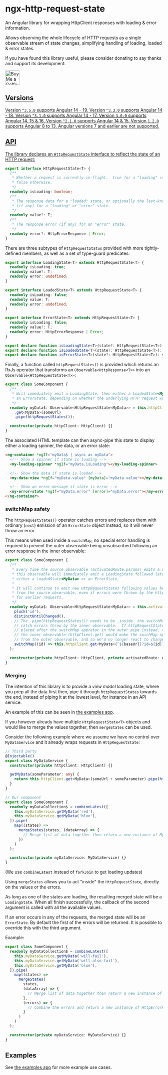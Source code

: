 # ngx-http-request-state

An Angular library for wrapping HttpClient responses with loading & error information.

Allows observing the whole lifecycle of HTTP requests as a single observable stream
of state changes, simplifying handling of loading, loaded & error states.

If you have found this library useful, please consider donating to say thanks and
support its development:

<a href='https://ko-fi.com/daicodes' target='_blank'><img height='35' style='border:0px;height:46px;' src='https://az743702.vo.msecnd.net/cdn/kofi3.png?v=0' border='0' alt='Buy Me a Coffee at ko-fi.com' />

## Versions

Version `^3.5.0` supports Angular 14 - 19.
Version `^3.2.0` supports Angular 14 - 18.
Version `^3.1.0` supports Angular 14 - 17.
Version `3.0.0` supports Angular 14, 15 & 16.
Version `^2.1.0` supports Angular 14 & 15.
Version `1.2.0` supports Angular 8 to 13.
Angular versions 7 and earlier are not supported.

## API

The library declares an `HttpRequestState` interface to reflect the state of an HTTP
request:

```typescript
export interface HttpRequestState<T> {
  /**
   * Whether a request is currently in-flight.  true for a "loading" state,
   * false otherwise.
   */
  readonly isLoading: boolean;
  /**
   * The response data for a "loaded" state, or optionally the last-known data
   * (if any) for a "loading" or "error" state.
   */
  readonly value?: T;
  /**
   * The response error (if any) for an "error" state.
   */
  readonly error?: HttpErrorResponse | Error;
}
```

There are three subtypes of `HttpRequestStatus` provided with more tightly-defined members,
as well as a set of type-guard predicates:

```typescript
export interface LoadingState<T> extends HttpRequestState<T> {
  readonly isLoading: true;
  readonly value?: T;
  readonly error: undefined;
}

export interface LoadedState<T> extends HttpRequestState<T> {
  readonly isLoading: false;
  readonly value: T;
  readonly error: undefined;
}

export interface ErrorState<T> extends HttpRequestState<T> {
  readonly isLoading: false;
  readonly value?: T;
  readonly error: HttpErrorResponse | Error;
}

export declare function isLoadingState<T>(state?: HttpRequestState<T>): state is LoadingState<T>;
export declare function isLoadedState<T>(state?: HttpRequestState<T>): state is LoadedState<T>;
export declare function isErrorState<T>(state?: HttpRequestState<T>): state is ErrorState<T>;
```

Finally, a function called `httpRequestStates()` is provided which returns an RxJs operator
that transforms an `Observable<HttpResponse<T>>` into an `Observable<HttpRequestState<T>>`:

```typescript
export class SomeComponent {
  /**
   * Will immediately emit a LoadingState, then either a LoadedState<MyData> or
   * an ErrorState, depending on whether the underlying HTTP request was successful.
   */
  readonly myData$: Observable<HttpRequestState<MyData>> = this.httpClient
    .get<MyData>(someUrl)
    .pipe(httpRequestStates());

  constructor(private httpClient: HttpClient) {}
}
```

The associated HTML template can then async-pipe this state to display either a loading
spinner, the data, or an error state:

```html
<ng-container *ngIf="myData$ | async as myData">
  <!-- Show a spinner if state is loading -->
  <my-loading-spinner *ngIf="myData.isLoading"></my-loading-spinner>

  <!-- Show the data if state is loaded -->
  <my-data-view *ngIf="myData.value" [myData]="myData.value"></my-data-view>

  <!-- Show an error message if state is error -->
  <my-error-state *ngIf="myData.error" [error]="myData.error"></my-error-state>
</ng-container>
```

### switchMap safety

The `httpRequestStates()` operator catches errors and replaces them with ordinary (`next`) emission of
an `ErrorState` object instead, so it will never throw an error.

This means when used inside a `switchMap`, no special error handling is required to prevent the outer
observable being unsubscribed following an error response in the inner observable:

```typescript
export class SomeComponent {
  /**
   * Every time the source observable (activatedRoute.params) emits a value,
   * this observable will immediately emit a LoadingState followed later by
   * either a LoadedState<MyData> or an ErrorState.
   *
   * It will continue to emit new HttpRequestStates following values being emitted
   * from the source observable, even if errors were thrown by the http client
   * for earlier requests.
   */
  readonly myData$: Observable<HttpRequestState<MyData>> = this.activatedRoute.params.pipe(
    pluck('id'),
    distinctUntilChanged(),
    // The .pipe(httpRequestStates()) needs to be _inside_ the switchMap so that it can
    // catch errors throw by the inner observable.  If httpRequestStates() was just
    // placed after the switchMap operator in the outer pipe instead, then an error from
    // the inner observable (httpClient.get) would make the swichMap operator unsubcribe
    // from the outer observable, and so we'd no longer react to changes in the route params.
    switchMap((id) => this.httpClient.get<MyData>(`${baseUrl}?id=${id}`).pipe(httpRequestStates()))
  );

  constructor(private httpClient: HttpClient, private activatedRoute: ActivatedRoute) {}
}
```

### Merging

The intention of this library is to provide a _view model_ loading state, where you prep all the data
first then, pipe it through `httpRequestStates` towards the end, instead of piping it at the lowest level,
for instance in an API service.

An example of this can be seen in [the examples app](https://github.com/daiscog/ngx-http-request-state/tree/main/apps/examples/src/app/multiple-data-sources/container/multiple-sources-container.component.ts).

If you however already have multiple `HttpRequestState<T>` objects and would like to merge the values together,
then `mergeStates` can be used.

Consider the following example where we assume we have no control over `MyDataService` and it already wraps requests in `HttpRequestState`:

```typescript
// Third party
@Injectable()
export class MyDataService {
  constructor(private httpClient: HttpClient) {}

  getMyData(someParameter: any) {
    return this.httpClient.get<MyData>(someUrl + someParameter).pipe(httpRequestStates());
  }
}

// Our component
export class SomeComponent {
  readonly myDataCollection$ = combineLatest([
    this.myDataService.getMyData('red'),
    this.myDataService.getMyData('blue'),
  ]).pipe(
    map((states) =>
      mergeStates(states, (dataArray) => {
        // Merge list of data together then return a new instance of MyData
      })
    )
  );

  constructor(private myDataService: MyDataService) {}
}
```

(We use `combineLatest` instead of `forkJoin` to get loading updates)

Using `mergeStates` allows you to act "inside" the `HttpRequestState`, directly on the values or the errors.

As long as one of the states are loading, the resulting merged state will be a `LoadingState`.
When all finish successfully, the callback of the second argument is called with all the available values.

If an error occurs in any of the requests, the merged state will be an `ErrorState`.
By default the first of the errors will be returned.
It is possible to override this with the third argument.

Example:

```typescript
export class SomeComponent {
  readonly myDataCollection$ = combineLatest([
    this.myDataService.getMyData('will-fail'),
    this.myDataService.getMyData('will-also-fail'),
    this.myDataService.getMyData('blue'),
  ]).pipe(
    map((states) =>
      mergeStates(
        states,
        (dataArray) => {
          // Merge list of data together then return a new instance of MyData
        },
        (errors) => {
          // Combine the errors and return a new instance of HttpErrorResponse or Error
        }
      )
    )
  );

  constructor(private myDataService: MyDataService) {}
}
```

## Examples

See [the examples app](https://github.com/daiscog/ngx-http-request-state/tree/main/apps/examples/src/app) for more example use cases.
